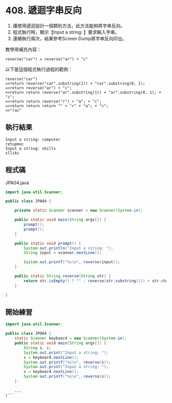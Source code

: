 # 408. 遞迴字串反向

1. 護使用遞迴設計一個類別方法，此方法能夠將字串反向。
2. 程式執行時，顯示【Input a string: 】要求輸入字串。
3. 連續執行兩次，結果參考Screen Dump將字串反向印出。

教學用補充內容：

    reverse("car") = reverse("ar") + "c"

以下是這個程式執行過程的範例：

    reverse("car")
    =>return reverse("car".substring(1)) + "car".substring(0, 1);
    =>return reverse("ar") + "c";  
    =>return return reverse("ar".substring(1)) + "ar".substring(0, 1); + "c";
    =>return return reverse("r") + "a"; + "c";
    =>return return return "" + "r" + "a"; + "c";
    =>"rac"


## 執行結果

```
Input a string: computer
retupmoc
Input a string: skills
slliks
```

## 程式碼

JPA04.java

```java
import java.util.Scanner;

public class JPA04 {

	private static Scanner scanner = new Scanner(System.in);

	public static void main(String args[]) {
		prompt();
		prompt();
	}

	public static void prompt() {
		System.out.println("Input a string: ");
		String input = scanner.nextLine();

		System.out.printf("%s\n", reverse(input));
	}

	public static String reverse(String str) {
		return str.isEmpty() ? "" : reverse(str.substring(1)) + str.charAt(0);
	}

}
```

## 開始練習

```java
import java.util.Scanner;

public class JPD04 {
    static Scanner keyboard = new Scanner(System.in);
    public static void main(String args[]) {
        String s, c; 
        System.out.print("Input a string: ");
        s = keyboard.nextLine();
        System.out.printf("%s\n", reverse(s));
        System.out.print("Input a string: ");
        s = keyboard.nextLine();
        System.out.printf("%s\n", reverse(s));
    }
    
    ...
}```

